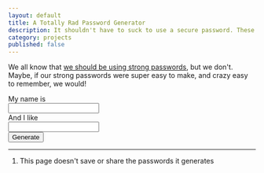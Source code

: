 ```yaml
---
layout: default
title: A Totally Rad Password Generator
description: It shouldn't have to suck to use a secure password. These passwords are so rad, you'll want to share them. But don't.
category: projects
published: false
---
```

We all know that [we should be using strong passwords](/articles/easy-passwords.html), but we don't. Maybe, if our strong passwords were super easy to make, and crazy easy to remember, we would!

<!-- END -->

<form action="#" method="get" accept-charset="utf-8" class="form-horizontal">
	<div class="control-group">
		<label for="name" class="control-label">My name is</label>
		<div class="controls">
			<input type="text" name="name" id="name" />
		</div>
	</div>
	<div class="control-group">
		<label for="like" class="control-label">And I like</label>
		<div class="controls">
			<input type="text" name="like" id="like" />
		</div>
	</div>
	<div class="control-group">
		<div class="controls">
			<button type="submit" class="btn btn-primary">Generate</button>
		</div>
	</div>
</form>

<hr id="footnotes">

1. This page doesn't save or share the passwords it generates